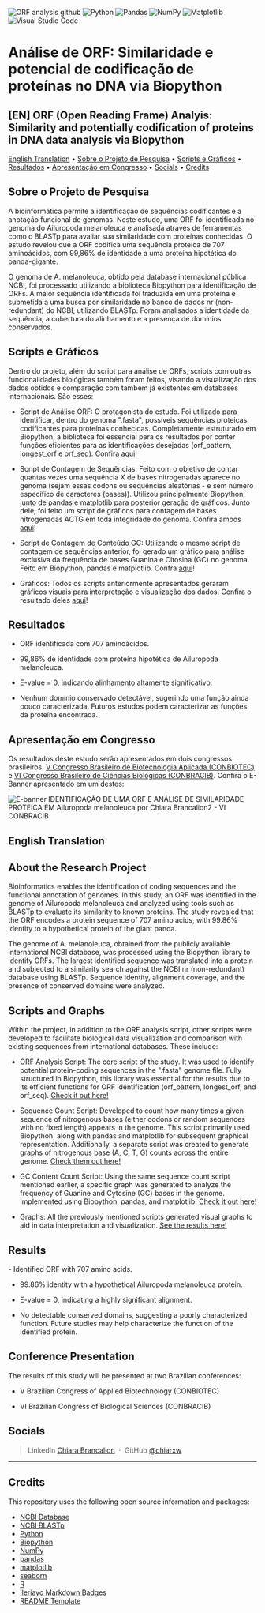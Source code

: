 ![ORF analysis github](https://github.com/user-attachments/assets/c2203cef-ac61-4a5b-a663-92a7aec176c7)
![Python](https://img.shields.io/badge/python-3670A0?style=for-the-badge&logo=python&logoColor=ffdd54)
![Pandas](https://img.shields.io/badge/pandas-%23150458.svg?style=for-the-badge&logo=pandas&logoColor=white)
![NumPy](https://img.shields.io/badge/numpy-%23013243.svg?style=for-the-badge&logo=numpy&logoColor=white)
![Matplotlib](https://img.shields.io/badge/Matplotlib-%23ffffff.svg?style=for-the-badge&logo=Matplotlib&logoColor=black)
![Visual Studio Code](https://img.shields.io/badge/Visual%20Studio%20Code-0078d7.svg?style=for-the-badge&logo=visual-studio-code&logoColor=white)


# Análise de ORF: Similaridade e potencial de codificação de proteínas no DNA via Biopython
<h2> [EN] ORF (Open Reading Frame) Analyis: Similarity and potentially codification of proteins in DNA data analysis via Biopython</h2>

<p align="left">
  <a href="#english-translation">English Translation</a> •
  <a href="#sobre-o-projeto-de-pesquisa">Sobre o Projeto de Pesquisa</a> •
  <a href="#scripts-e-gráficos">Scripts e Gráficos</a> •
  <a href="#resultados">Resultados</a> •
  <a href="#apresentação-em-congresso">Apresentação em Congresso</a> •
  <a href="#socials">Socials</a> •
  <a href="#credits">Credits</a> 
</p>

## Sobre o Projeto de Pesquisa

A bioinformática permite a identificação de sequências codificantes e a anotação funcional de genomas. Neste estudo, uma ORF foi identificada no genoma do Ailuropoda melanoleuca e analisada através de ferramentas como o BLASTp para avaliar sua similaridade com proteínas conhecidas. O estudo revelou que a ORF codifica uma sequência proteica de 707 aminoácidos, com 99,86% de identidade a uma proteína hipotética do panda-gigante.

O genoma de A. melanoleuca, obtido pela database internacional pública NCBI, foi processado utilizando a biblioteca Biopython para identificação de ORFs. A maior sequência identificada foi traduzida em uma proteína e submetida a uma busca por similaridade no banco de dados nr (non-redundant) do NCBI, utilizando BLASTp. Foram analisados a identidade da sequência, a cobertura do alinhamento e a presença de domínios conservados. 

## Scripts e Gráficos

Dentro do projeto, além do script para análise de ORFs, scripts com outras funcionalidades biológicas também foram feitos, visando a visualização dos dados obtidos e comparação com também já existentes em databases internacionais. São esses:

- Script de Análise ORF: O protagonista do estudo. Foi utilizado para identificar, dentro do genoma ".fasta", possíveis sequências proteicas codificantes para proteínas conhecidas. Completamente estruturado em Biopython, a biblioteca foi essencial para os resultados por conter funções eficientes para as identificações desejadas (orf_pattern, longest_orf e orf_seq).
    Confira [aqui](https://github.com/chiarxw/ORF_Analysis/blob/main/scripts/ORF_Genome_Analysis/orf_genoma_panda.py)!

- Script de Contagem de Sequências: Feito com o objetivo de contar quantas vezes uma sequência X de bases nitrogenadas aparece no genoma (sejam essas códons ou sequências aleatórias - e sem número específico de caracteres (bases)). Utilizou principalmente Biopython, junto de pandas e matplotlib para posterior geração de gráficos. Junto dele, foi feito um script de gráficos para contagem de bases nitrogenadas ACTG em toda integridade do genoma.
    Confira ambos [aqui](https://github.com/chiarxw/ORF_Analysis/tree/main/scripts/Frequency_of_Nitrogenous_Bases)!

- Script de Contagem de Conteúdo GC: Utilizando o mesmo script de contagem de sequências anterior, foi gerado um gráfico para análise exclusiva da frequência de bases Guanina e Citosina (GC) no genoma. Feito em Biopython, pandas e matplotlib.
    Confra [aqui](https://github.com/chiarxw/ORF_Analysis/blob/main/scripts/Counting_GC_Content/gr%C3%A1fico_varia%C3%A7%C3%A3o_gc_panda.py)!

- Gráficos: Todos os scripts anteriormente apresentados geraram gráficos visuais para interpretação e visualização dos dados. Confira o resultado deles [aqui](https://github.com/chiarxw/ORF_Analysis/tree/main/graphics)!

## Resultados

- ORF identificada com 707 aminoácidos.

- 99,86% de identidade com proteína hipotética de Ailuropoda melanoleuca.

- E-value = 0, indicando alinhamento altamente significativo.

- Nenhum domínio conservado detectável, sugerindo uma função ainda pouco caracterizada. Futuros estudos podem caracterizar as funções da proteína encontrada.

## Apresentação em Congresso

Os resultados deste estudo serão apresentados em dois congressos brasileiros: [V Congresso Brasileiro de Biotecnologia Aplicada (CONBIOTEC)](https://ime.events/v-conbiotec) e [VI Congresso Brasileiro de Ciências Biológicas (CONBRACIB)](https://ime.events/vi-conbracib). Confira o E-Banner apresentado em um destes:

![E-banner IDENTIFICAÇÃO DE UMA ORF E ANÁLISE DE SIMILARIDADE PROTEICA EM Ailuropoda melanoleuca por Chiara Brancalion2 - VI CONBRACIB](https://github.com/user-attachments/assets/01d7f63a-551a-4662-ac3e-c8d994375905)

## English Translation

<h2> About the Research Project </h2>
Bioinformatics enables the identification of coding sequences and the functional annotation of genomes. In this study, an ORF was identified in the genome of Ailuropoda melanoleuca and analyzed using tools such as BLASTp to evaluate its similarity to known proteins. The study revealed that the ORF encodes a protein sequence of 707 amino acids, with 99.86% identity to a hypothetical protein of the giant panda.

The genome of A. melanoleuca, obtained from the publicly available international NCBI database, was processed using the Biopython library to identify ORFs. The largest identified sequence was translated into a protein and subjected to a similarity search against the NCBI nr (non-redundant) database using BLASTp. Sequence identity, alignment coverage, and the presence of conserved domains were analyzed.

<h2> Scripts and Graphs </h2>
Within the project, in addition to the ORF analysis script, other scripts were developed to facilitate biological data visualization and comparison with existing sequences from international databases. These include:

- ORF Analysis Script: The core script of the study. It was used to identify potential protein-coding sequences in the ".fasta" genome file. Fully structured in Biopython, this library was essential for the results due to its efficient functions for ORF identification (orf_pattern, longest_orf, and orf_seq). [Check it out here!](https://github.com/chiarxw/ORF_Analysis/blob/main/scripts/ORF_Genome_Analysis/orf_genoma_panda.py)

- Sequence Count Script: Developed to count how many times a given sequence of nitrogenous bases (either codons or random sequences with no fixed length) appears in the genome. This script primarily used Biopython, along with pandas and matplotlib for subsequent graphical representation. Additionally, a separate script was created to generate graphs of nitrogenous base (A, C, T, G) counts across the entire genome. [Check them out here!](https://github.com/chiarxw/ORF_Analysis/tree/main/scripts/Frequency_of_Nitrogenous_Bases)

- GC Content Count Script: Using the same sequence count script mentioned earlier, a specific graph was generated to analyze the frequency of Guanine and Cytosine (GC) bases in the genome. Implemented using Biopython, pandas, and matplotlib. [Check it out here!](https://github.com/chiarxw/ORF_Analysis/blob/main/scripts/Counting_GC_Content/gr%C3%A1fico_varia%C3%A7%C3%A3o_gc_panda.py)

- Graphs: All the previously mentioned scripts generated visual graphs to aid in data interpretation and visualization. [See the results here!](https://github.com/chiarxw/ORF_Analysis/tree/main/graphics)

<h2> Results </h2>
- Identified ORF with 707 amino acids.

- 99.86% identity with a hypothetical Ailuropoda melanoleuca protein.
  
- E-value = 0, indicating a highly significant alignment.
  
- No detectable conserved domains, suggesting a poorly characterized function. Future studies may help characterize the function of the identified protein.

<h2> Conference Presentation </h2>
The results of this study will be presented at two Brazilian conferences:

- V Brazilian Congress of Applied Biotechnology (CONBIOTEC)
  
- VI Brazilian Congress of Biological Sciences (CONBRACIB)

## Socials
> LinkedIn [Chiara Brancalion](https://www.linkedin.com/in/chiara-brancalion-5263412a0) &nbsp;&middot;&nbsp;
> GitHub [@chiarxw](https://github.com/chiarxw)

---

## Credits

This repository uses the following open source information and packages:

- [NCBI Database](https://www.ncbi.nlm.nih.gov/datasets/genome/GCF_002007445.2/)
- [NCBI BLASTp](https://blast.ncbi.nlm.nih.gov/Blast.cgi)
- [Python](https://www.python.org/)
- [Biopython](https://biopython.org/)
- [NumPy](https://numpy.org/)
- [pandas](https://pandas.pydata.org/)
- [matplotlib](https://matplotlib.org/)
- [seaborn](https://seaborn.pydata.org/index.html)
- [R](https://www.r-project.org/)
- [Ileriayo Markdown Badges](https://github.com/Ileriayo/markdown-badges)
- [README Template](https://github.com/amitmerchant1990)
